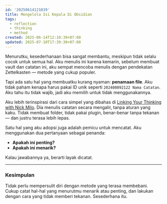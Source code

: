 ```yaml
---
id: '20250614121039'
title: Mengelola Isi Kepala Di Obsidian
tags:
  - reflection
  - thinking
  - method
created: 2025-06-14T12:10:39+07:00
updated: 2025-07-10T17:39:30+07:00
---
```


Menurutku, kesederhanaan bisa sangat membantu, meskipun tidak selalu cocok untuk semua hal. Aku menulis ini karena kemarin, sebelum membuat vault dan catatan ini, aku sempat mencoba menulis dengan pendekatan Zettelkasten — metode yang cukup populer.

Tapi ada satu hal yang membuatku kurang nyaman: **penamaan file**. Aku tidak paham kenapa harus pakai ID unik seperti `202408092122 Nama Catatan`. Aku tahu itu tidak wajib, jadi aku memilih untuk tidak menggunakannya.

Aku lebih terinspirasi dari cara simpel yang dibahas di [Linking Your Thinking with Nick Milo](https://youtu.be/c6wXmkmt8WM?feature=shared). Dia menulis catatan secara mengalir, tanpa aturan yang kaku. Tidak membuat folder, tidak pakai plugin, benar-benar tanpa tekanan — dan justru terasa lebih lepas.

Satu hal yang aku adopsi juga adalah pemicu untuk mencatat. Aku menggunakan dua pertanyaan sebagai penanda:

- **Apakah ini penting?**
- **Apakah ini menarik?**

Kalau jawabannya ya, berarti layak dicatat.

---

### Kesimpulan

Tidak perlu mempersulit diri dengan metode yang terasa membebani. Cukup catat hal-hal yang menurutmu menarik atau penting, dan lakukan dengan cara yang tidak memberi tekanan. Sesederhana itu.
